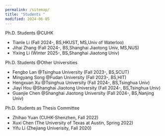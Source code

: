 ```yaml
---
permalink: /sitemap/
title: "Students "
modified: 2024-06-05
---
```


Ph.D. Students @CUHK
* Tianle Li (Fall 2024-, BS,HKUST, MS,Univ of Waterloo)
* Jihai Zhang (Fall 2024-, BS,Shanghai Jiaotong Univ, MS,NUS)
* Yixing Li (Winter 2025-, BS,Shanghai Jiaotong Univ)

Ph.D. Students @Other Universities
* Fengbo Lan @Tsinghua University (Fall 2023-, BS,SCUT)
* Mingyang Song @Fudan University (Fall 2023-, BS,HIT) 
* Hengxuan Xu @Tsinghua University (Fall 2024-, BS,Tsinghua Univ)
* Jiayi Hou @Shanghai Jiaotong University (Fall 2024-, BS,Tsinghua Univ)
* Guanjie Chen @Shanghai Jiaotong University (Fall 2024-, BS,Nanjing Univ)

Ph.D. Students as Thesis Committee
* Zhihao Yuan (CUHK-Shenzhen, Fall 2022)
* Xuxi Chen (The University of Texas at Austin, Spring 2022)
* Yifu Li (Zhejiang Univerisity, Fall 2020)

